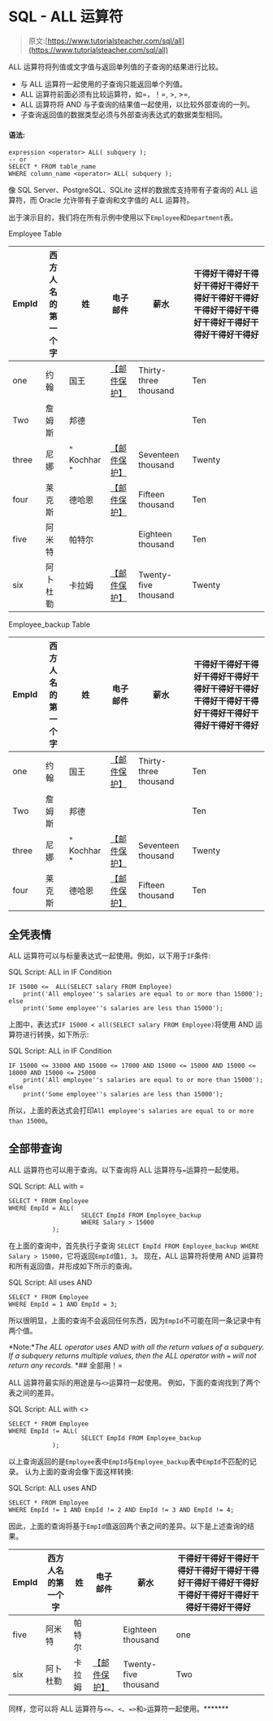 # SQL - ALL 运算符

> 原文:[https://www.tutorialsteacher.com/sql/all](https://www.tutorialsteacher.com/sql/all)

ALL 运算符将列值或文字值与返回单列值的子查询的结果进行比较。

*   与 ALL 运算符一起使用的子查询只能返回单个列值。
*   ALL 运算符前面必须有比较运算符，如=，！=, >, >=,
*   ALL 运算符将 AND 与子查询的结果值一起使用，以比较外部查询的一列。
*   子查询返回值的数据类型必须与外部查询表达式的数据类型相同。

#### 语法:

```
expression <operator> ALL( subquery );
-- or    
SELECT * FROM table_name
WHERE column_name <operator> ALL( subquery ); 
```

像 SQL Server、PostgreSQL、SQLite 这样的数据库支持带有子查询的 ALL 运算符，而 Oracle 允许带有子查询和文字值的 ALL 运算符。

出于演示目的，我们将在所有示例中使用以下`Employee`和`Department`表。

Employee Table

| EmpId | 西方人名的第一个字 | 姓 | 电子邮件 | 薪水 | 干得好干得好干得好干得好干得好干得好干得好干得好干得好干得好干得好干得好干得好干得好干得好干得好 |
| --- | --- | --- | --- | --- | --- |
| one | 约翰 | 国王 | [【邮件保护】](/cdn-cgi/l/email-protection) | Thirty-three thousand | Ten |
| Two | 詹姆斯 | 邦德 |  |  | Ten |
| three | 尼娜 | " Kochhar " | [【邮件保护】](/cdn-cgi/l/email-protection) | Seventeen thousand | Twenty |
| four | 莱克斯 | 德哈恩 | [【邮件保护】](/cdn-cgi/l/email-protection) | Fifteen thousand | Ten |
| five | 阿米特 | 帕特尔 |  | Eighteen thousand | Ten |
| six | 阿卜杜勒 | 卡拉姆 | [【邮件保护】](/cdn-cgi/l/email-protection) | Twenty-five thousand | Twenty |

Employee_backup Table

| EmpId | 西方人名的第一个字 | 姓 | 电子邮件 | 薪水 | 干得好干得好干得好干得好干得好干得好干得好干得好干得好干得好干得好干得好干得好干得好干得好干得好 |
| --- | --- | --- | --- | --- | --- |
| one | 约翰 | 国王 | [【邮件保护】](/cdn-cgi/l/email-protection) | Thirty-three thousand | Ten |
| Two | 詹姆斯 | 邦德 |  |  | Ten |
| three | 尼娜 | " Kochhar " | [【邮件保护】](/cdn-cgi/l/email-protection) | Seventeen thousand | Twenty |
| four | 莱克斯 | 德哈恩 | [【邮件保护】](/cdn-cgi/l/email-protection) | Fifteen thousand | Ten |

## 全凭表情

ALL 运算符可以与标量表达式一起使用。例如，以下用于`IF`条件:

SQL Script: ALL in IF Condition 

```
IF 15000 <=  ALL(SELECT salary FROM Employee)
	print('All employee''s salaries are equal to or more than 15000');
else
	print('Some employee''s salaries are less than 15000'); 
```

上图中，表达式`IF 15000 < all(SELECT salary FROM Employee)`将使用 AND 运算符进行转换，如下所示:

SQL Script: ALL in IF Condition 

```
IF 15000 <= 33000 AND 15000 <= 17000 AND 15000 <= 15000 AND 15000 <= 18000 AND 15000 <= 25000
	print('All employee''s salaries are equal to or more than 15000');
else
	print('Some employee''s salaries are less than 15000'); 
```

所以，上面的表达式会打印`All employee's salaries are equal to or more than 15000`。

## 全部带查询

ALL 运算符也可以用于查询。以下查询将 ALL 运算符与`=`运算符一起使用。

SQL Script: ALL with = 

```
SELECT * FROM Employee 
WHERE EmpId = ALL(
                    SELECT EmpId FROM Employee_backup 
                    WHERE Salary > 15000
            ); 
```

在上面的查询中，首先执行子查询 `SELECT EmpId FROM Employee_backup WHERE Salary > 15000`，它将返回`EmpId`值`1, 3`。 现在，ALL 运算符将使用 AND 运算符和所有返回值，并形成如下所示的查询。

SQL Script: All uses AND 

```
SELECT * FROM Employee 
WHERE EmpId = 1 AND EmpId = 3; 
```

所以很明显，上面的查询不会返回任何东西，因为`EmpId`不可能在同一条记录中有两个值。

*Note:**The ALL operator uses AND with all the return values of a subquery. If a subquery returns multiple values, then the ALL operator with `=` will not return any records.* *## 全部用！=

ALL 运算符最实际的用途是与`<>`运算符一起使用。 例如，下面的查询找到了两个表之间的差异。

SQL Script: ALL with <> 

```
SELECT * FROM Employee 
WHERE EmpId != ALL(
                    SELECT EmpId FROM Employee_backup 
            ); 
```

以上查询返回的是`Employee`表中`EmpId`与`Employee_backup`表中`EmpId`不匹配的记录。 认为上面的查询会像下面这样转换:

SQL Script: ALL uses AND 

```
SELECT * FROM Employee 
WHERE EmpId != 1 AND EmpId != 2 AND EmpId != 3 AND EmpId != 4; 
```

因此，上面的查询将基于`EmpId`值返回两个表之间的差异。以下是上述查询的结果。

| EmpId | 西方人名的第一个字 | 姓 | 电子邮件 | 薪水 | 干得好干得好干得好干得好干得好干得好干得好干得好干得好干得好干得好干得好干得好干得好干得好干得好 |
| --- | --- | --- | --- | --- | --- |
| five | 阿米特 | 帕特尔 |  | Eighteen thousand | one |
| six | 阿卜杜勒 | 卡拉姆 | [【邮件保护】](/cdn-cgi/l/email-protection) | Twenty-five thousand | Two |

同样，您可以将 ALL 运算符与`<=`、`<`、`=>`和`>`运算符一起使用。*******